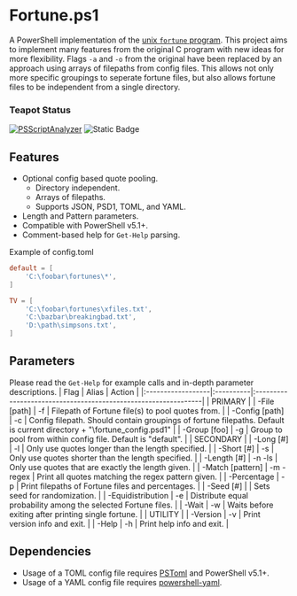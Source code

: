 # Fortune.ps1

A PowerShell implementation of the [unix `fortune` program](https://www.wikipedia.org/wiki/Fortune_(Unix)). This project aims to implement many features from the original C program with new ideas for more flexibility. Flags `-a` and `-o` from the original have been replaced by an approach using arrays of filepaths from config files. This allows not only more specific groupings to seperate fortune files, but also allows fortune files to be independent from a single directory.

### Teapot Status
[![PSScriptAnalyzer](https://github.com/josephwhite/Fortune.ps1/actions/workflows/powershell.yml/badge.svg)](https://github.com/josephwhite/Fortune.ps1/actions/workflows/powershell.yml)
![Static Badge](https://img.shields.io/badge/LICENSE-AGPL_3.0_only-blue)

## Features

- Optional config based quote pooling.
	-  Directory independent.
	-  Arrays of filepaths.
	-  Supports JSON, PSD1, TOML, and YAML.
- Length and Pattern parameters.
- Compatible with PowerShell v5.1+.
- Comment-based help for `Get-Help` parsing.

Example of config.toml
```toml
default = [
	'C:\foobar\fortunes\*',
]

TV = [
	'C:\foobar\fortunes\xfiles.txt',
	'C:\bazbar\breakingbad.txt',
	'D:\path\simpsons.txt',
]
```

## Parameters

Please read the `Get-Help` for example calls and in-depth parameter descriptions.
| Flag              | Alias     | Action                                                         |
|:------------------|:----------|:---------------------------------------------------------------|
| PRIMARY                                                                                        |
| -File [path]      | -f        | Filepath of Fortune file(s) to pool quotes from.               |
| -Config [path]    | -c        | Config filepath. Should contain groupings of fortune filepaths. Default is current directory + "\fortune_config.psd1" |
| -Group [foo]      | -g        | Group to pool from within config file. Default is "default".   |
| SECONDARY                                                                                      |
| -Long [#]         | -l        | Only use quotes longer than the length specified.              |
| -Short [#]        | -s        | Only use quotes shorter than the length specified.             |
| -Length [#]       | -n -ls    | Only use quotes that are exactly the length given.             |
| -Match [pattern]  | -m -regex | Print all quotes matching the regex pattern given.             |
| -Percentage       | -p        | Print filepaths of Fortune files and percentages.              |
| -Seed [#]         |           | Sets seed for randomization.                                   |
| -Equidistribution | -e        | Distribute equal probability among the selected Fortune files. |
| -Wait             | -w        | Waits before exiting after printing single fortune.            |
| UTILITY                                                                                        |
| -Version          | -v        | Print version info and exit.                                   |
| -Help             | -h        | Print help info and exit.                                      |

## Dependencies
- Usage of a TOML config file requires [PSToml](https://github.com/jborean93/PSToml) and PowerShell v5.1+.
- Usage of a YAML config file requires [powershell-yaml](https://github.com/cloudbase/powershell-yaml).
